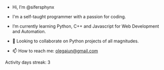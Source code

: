 - Hi, I’m @sifersphynx
- I'm a self-taught programmer with a passion for coding. 
- I’m currently learning Python, C++ and Javascript for Web Development and Automation.




- 💞️ Looking to collaborate on Python projects of all magnitudes.



- 📫 How to reach me: olegajun@gmail.com


Activity days streak: 3

